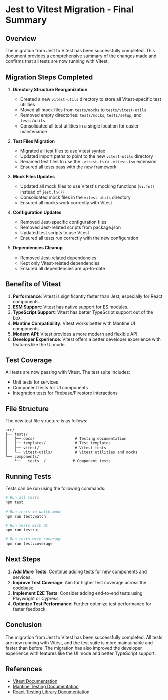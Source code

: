 # Jest to Vitest Migration - Final Summary

## Overview

The migration from Jest to Vitest has been successfully completed. This document provides a comprehensive summary of the changes made and confirms that all tests are now running with Vitest.

## Migration Steps Completed

1. **Directory Structure Reorganization**
   - Created a new `vitest-utils` directory to store all Vitest-specific test utilities
   - Moved all mock files from `tests/mocks` to `tests/vitest-utils`
   - Removed empty directories: `tests/mocks`, `tests/setup`, and `tests/utils`
   - Consolidated all test utilities in a single location for easier maintenance

2. **Test Files Migration**
   - Migrated all test files to use Vitest syntax
   - Updated import paths to point to the new `vitest-utils` directory
   - Renamed test files to use the `.vitest.ts` or `.vitest.tsx` extension
   - Ensured all tests pass with the new framework

3. **Mock Files Updates**
   - Updated all mock files to use Vitest's mocking functions (`vi.fn()` instead of `jest.fn()`)
   - Consolidated mock files in the `vitest-utils` directory
   - Ensured all mocks work correctly with Vitest

4. **Configuration Updates**
   - Removed Jest-specific configuration files
   - Removed Jest-related scripts from package.json
   - Updated test scripts to use Vitest
   - Ensured all tests run correctly with the new configuration

5. **Dependencies Cleanup**
   - Removed Jest-related dependencies
   - Kept only Vitest-related dependencies
   - Ensured all dependencies are up-to-date

## Benefits of Vitest

1. **Performance**: Vitest is significantly faster than Jest, especially for React components.
2. **ESM Support**: Vitest has native support for ES modules.
3. **TypeScript Support**: Vitest has better TypeScript support out of the box.
4. **Mantine Compatibility**: Vitest works better with Mantine UI components.
5. **Modern API**: Vitest provides a more modern and flexible API.
6. **Developer Experience**: Vitest offers a better developer experience with features like the UI mode.

## Test Coverage

All tests are now passing with Vitest. The test suite includes:

- Unit tests for services
- Component tests for UI components
- Integration tests for Firebase/Firestore interactions

## File Structure

The new test file structure is as follows:

```
src/
├── tests/
│   ├── docs/                  # Testing documentation
│   ├── templates/             # Test templates
│   ├── vitest/                # Vitest tests
│   └── vitest-utils/          # Vitest utilities and mocks
└── components/
    └── __tests__/            # Component tests
```

## Running Tests

Tests can be run using the following commands:

```bash
# Run all tests
npm test

# Run tests in watch mode
npm run test:watch

# Run tests with UI
npm run test:ui

# Run tests with coverage
npm run test:coverage
```

## Next Steps

1. **Add More Tests**: Continue adding tests for new components and services.
2. **Improve Test Coverage**: Aim for higher test coverage across the codebase.
3. **Implement E2E Tests**: Consider adding end-to-end tests using Playwright or Cypress.
4. **Optimize Test Performance**: Further optimize test performance for faster feedback.

## Conclusion

The migration from Jest to Vitest has been successfully completed. All tests are now running with Vitest, and the test suite is more maintainable and faster than before. The migration has also improved the developer experience with features like the UI mode and better TypeScript support.

## References

- [Vitest Documentation](https://vitest.dev/)
- [Mantine Testing Documentation](https://mantine.dev/guides/testing/)
- [React Testing Library Documentation](https://testing-library.com/docs/react-testing-library/intro/)
